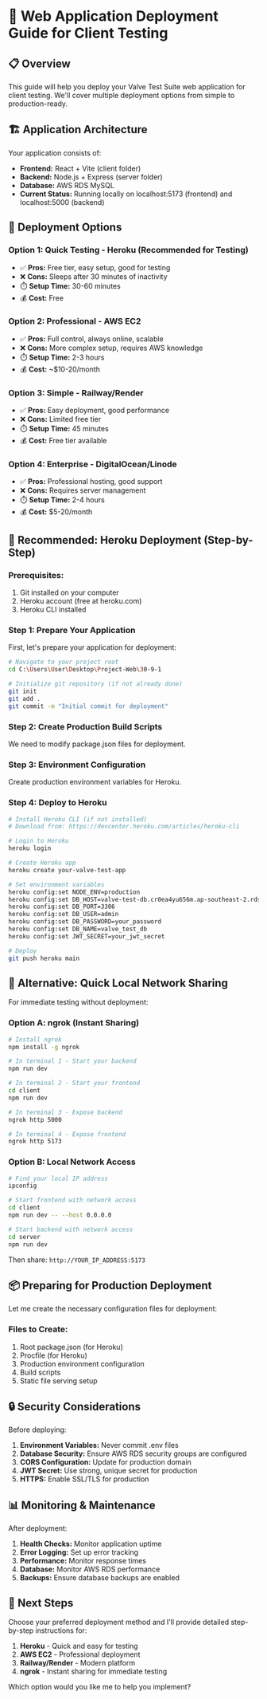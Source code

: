 # 🚀 Web Application Deployment Guide for Client Testing

## 📋 **Overview**

This guide will help you deploy your Valve Test Suite web application for client testing. We'll cover multiple deployment options from simple to production-ready.

## 🏗️ **Application Architecture**

Your application consists of:
- **Frontend:** React + Vite (client folder)
- **Backend:** Node.js + Express (server folder)
- **Database:** AWS RDS MySQL
- **Current Status:** Running locally on localhost:5173 (frontend) and localhost:5000 (backend)

## 🎯 **Deployment Options**

### **Option 1: Quick Testing - Heroku (Recommended for Testing)**
- ✅ **Pros:** Free tier, easy setup, good for testing
- ❌ **Cons:** Sleeps after 30 minutes of inactivity
- ⏱️ **Setup Time:** 30-60 minutes
- 💰 **Cost:** Free

### **Option 2: Professional - AWS EC2**
- ✅ **Pros:** Full control, always online, scalable
- ❌ **Cons:** More complex setup, requires AWS knowledge
- ⏱️ **Setup Time:** 2-3 hours
- 💰 **Cost:** ~$10-20/month

### **Option 3: Simple - Railway/Render**
- ✅ **Pros:** Easy deployment, good performance
- ❌ **Cons:** Limited free tier
- ⏱️ **Setup Time:** 45 minutes
- 💰 **Cost:** Free tier available

### **Option 4: Enterprise - DigitalOcean/Linode**
- ✅ **Pros:** Professional hosting, good support
- ❌ **Cons:** Requires server management
- ⏱️ **Setup Time:** 2-4 hours
- 💰 **Cost:** $5-20/month

## 🚀 **Recommended: Heroku Deployment (Step-by-Step)**

### **Prerequisites:**
1. Git installed on your computer
2. Heroku account (free at heroku.com)
3. Heroku CLI installed

### **Step 1: Prepare Your Application**

First, let's prepare your application for deployment:

```bash
# Navigate to your project root
cd C:\Users\User\Desktop\Project-Web\30-9-1

# Initialize git repository (if not already done)
git init
git add .
git commit -m "Initial commit for deployment"
```

### **Step 2: Create Production Build Scripts**

We need to modify package.json files for deployment.

### **Step 3: Environment Configuration**

Create production environment variables for Heroku.

### **Step 4: Deploy to Heroku**

```bash
# Install Heroku CLI (if not installed)
# Download from: https://devcenter.heroku.com/articles/heroku-cli

# Login to Heroku
heroku login

# Create Heroku app
heroku create your-valve-test-app

# Set environment variables
heroku config:set NODE_ENV=production
heroku config:set DB_HOST=valve-test-db.cr0ea4yu656m.ap-southeast-2.rds.amazonaws.com
heroku config:set DB_PORT=3306
heroku config:set DB_USER=admin
heroku config:set DB_PASSWORD=your_password
heroku config:set DB_NAME=valve_test_db
heroku config:set JWT_SECRET=your_jwt_secret

# Deploy
git push heroku main
```

## 🔧 **Alternative: Quick Local Network Sharing**

For immediate testing without deployment:

### **Option A: ngrok (Instant Sharing)**
```bash
# Install ngrok
npm install -g ngrok

# In terminal 1 - Start your backend
npm run dev

# In terminal 2 - Start your frontend  
cd client
npm run dev

# In terminal 3 - Expose backend
ngrok http 5000

# In terminal 4 - Expose frontend
ngrok http 5173
```

### **Option B: Local Network Access**
```bash
# Find your local IP address
ipconfig

# Start frontend with network access
cd client
npm run dev -- --host 0.0.0.0

# Start backend with network access
cd server
npm run dev
```

Then share: `http://YOUR_IP_ADDRESS:5173`

## 📦 **Preparing for Production Deployment**

Let me create the necessary configuration files for deployment:

### **Files to Create:**
1. Root package.json (for Heroku)
2. Procfile (for Heroku)
3. Production environment configuration
4. Build scripts
5. Static file serving setup

## 🔒 **Security Considerations**

Before deploying:
1. **Environment Variables:** Never commit .env files
2. **Database Security:** Ensure AWS RDS security groups are configured
3. **CORS Configuration:** Update for production domain
4. **JWT Secret:** Use strong, unique secret for production
5. **HTTPS:** Enable SSL/TLS for production

## 📊 **Monitoring & Maintenance**

After deployment:
1. **Health Checks:** Monitor application uptime
2. **Error Logging:** Set up error tracking
3. **Performance:** Monitor response times
4. **Database:** Monitor AWS RDS performance
5. **Backups:** Ensure database backups are enabled

## 🎯 **Next Steps**

Choose your preferred deployment method and I'll provide detailed step-by-step instructions for:
1. **Heroku** - Quick and easy for testing
2. **AWS EC2** - Professional deployment
3. **Railway/Render** - Modern platform
4. **ngrok** - Instant sharing for immediate testing

Which option would you like me to help you implement?
